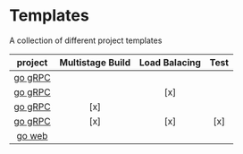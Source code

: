 # Templates
A collection of different project templates

| project | Multistage Build | Load Balacing | Test |
| :-----: | :--------------: | :-----------: | :--: |
| [go gRPC](microservices/go.grpc.simple)             |     |     |     |
| [go gRPC](microservices/go.grpc.nginx.loadbalancer) |     | [x] |     |
| [go gRPC](microservices/go.grpc.multistagebuild)    | [x] |     |     |
| [go gRPC](microservices/go.grpc.test)               | [x] | [x] | [x] |
| [go web](microservices/go.grpc.web)                 |     |     |     |
